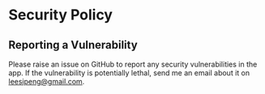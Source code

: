# Security Policy

## Reporting a Vulnerability

Please raise an issue on GitHub to report any security vulnerabilities in the app. If the vulnerability is potentially lethal, send me an email about it on leesipeng@gmail.com.
